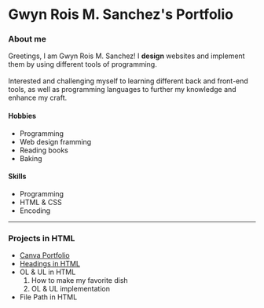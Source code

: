# Gwyn Rois M. Sanchez's Portfolio

<h3>About me</h3>

Greetings, I am Gwyn Rois M. Sanchez! I <b>design</b> websites and implement them by using different tools of programming. <br><br>
Interested and challenging myself to learning different back and front-end tools, as well as programming languages to further my knowledge and enhance my craft.

<h4>Hobbies</h4>
<ul>
  <li>Programming</li>
  <li>Web design framming</li>
  <li>Reading books</li>
  <li>Baking</li>
</ul>

<h4>Skills</h4>
<ul>
  <li>Programming</li>
  <li>HTML & CSS</li>
  <li>Encoding</li>
</ul>
<hr>
<h3>Projects in HTML</h3>
<ul>
  <li><a href="https://sanchez1.my.canva.site/aboutme">Canva Portfolio</a></li>
  <li><a href="https://github.com/aVeryTinySoapy/Portfolio/tree/main/Headings%20in%20HTML">Headings in HTML</a></li>
  <li>
    OL & UL in HTML
    <ol>
      <li>How to make my favorite dish</li>
      <li>OL & UL implementation</li>
    </ol>
  </li>
  <li>File Path in HTML</li>
</ul>
